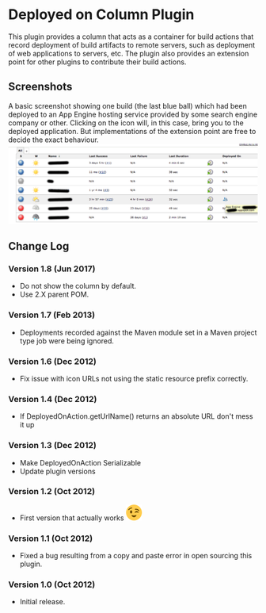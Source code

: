 
# Deployed on Column Plugin

This plugin provides a column that acts as a container for build actions
that record deployment of build artifacts to remote servers, such as
deployment of web applications to servers, etc. The plugin also provides
an extension point for other plugins to contribute their build actions.

## Screenshots

A basic screenshot showing one build (the last blue ball) which had been
deployed to an App Engine hosting service provided by some search engine
company or other. Clicking on the icon will, in this case, bring you to
the deployed application. But implementations of the extension point are
free to decide the exact behaviour.  
![](docs/images/ss.png)

## Change Log

### Version 1.8 (Jun 2017)

-   Do not show the column by default.
-   Use 2.X parent POM.

### Version 1.7 (Feb 2013)

-   Deployments recorded against the Maven module set in a Maven project
    type job were being ignored.

### Version 1.6 (Dec 2012)

-   Fix issue with icon URLs not using the static resource prefix
    correctly.

### Version 1.4 (Dec 2012)

-   If DeployedOnAction.getUrlName() returns an absolute URL don't mess
    it up

### Version 1.3 (Dec 2012)

-   Make DeployedOnAction Serializable
-   Update plugin versions

### Version 1.2 (Oct 2012)

-   First version that actually works
    ![(wink)](docs/images/wink.svg)

### Version 1.1 (Oct 2012)

-   Fixed a bug resulting from a copy and paste error in open sourcing
    this plugin.

### Version 1.0 (Oct 2012)

-   Initial release.
